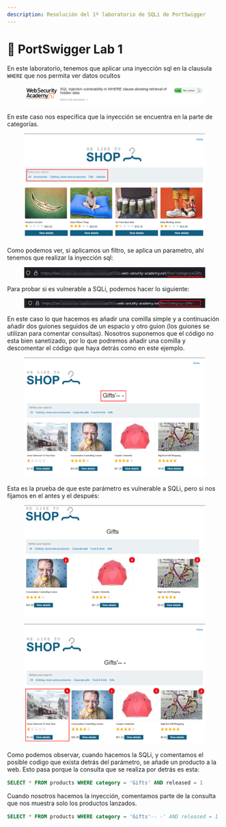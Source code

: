 ```yaml
---
description: Resolución del 1º laboratorio de SQLi de PortSwigger
---
```


# 🧪 PortSwigger Lab 1

En este laboratorio, tenemos que aplicar una inyección sql en la clausula `WHERE` que nos permita ver datos ocultos

<figure><img src="../../../.gitbook/assets/imagen (8).png" alt=""><figcaption></figcaption></figure>

En este caso nos especifica que la inyección se encuentra en la parte de categorías.

<figure><img src="../../../.gitbook/assets/imagen (2).png" alt=""><figcaption></figcaption></figure>

Como podemos ver, si aplicamos un filtro, se aplica un parametro, ahí tenemos que realizar la inyección sql:

<figure><img src="../../../.gitbook/assets/imagen (6).png" alt=""><figcaption></figcaption></figure>

Para probar si es vulnerable a SQLi, podemos hacer lo siguiente:

<figure><img src="../../../.gitbook/assets/imagen (3).png" alt=""><figcaption></figcaption></figure>

En este caso lo que hacemos es añadir una comilla simple y a continuación añadir dos guiones seguidos de un espacio y otro guion (los guiones se utilizan para comentar consultas). Nosotros suponemos que el código no esta bien sanetizado, por lo que podremos añadir una comilla y descomentar el código que haya detrás como en este ejemplo.

<figure><img src="../../../.gitbook/assets/imagen (4).png" alt=""><figcaption></figcaption></figure>

Esta es la prueba de que este parámetro es vulnerable a SQLi, pero si nos fijamos en el antes y el después:&#x20;

<div>

<figure><img src="../../../.gitbook/assets/imagen (9).png" alt=""><figcaption></figcaption></figure>

 

<figure><img src="../../../.gitbook/assets/imagen (1).png" alt=""><figcaption></figcaption></figure>

</div>

Como podemos observar, cuando hacemos la SQLi, y comentamos el posible codigo que exista detrás del parámetro, se añade un producto a la web. Esto pasa porque la consulta que se realiza por detrás es esta:

```sql
SELECT * FROM products WHERE category = 'Gifts' AND released = 1
```

Cuando nosotros hacemos la inyección, comentamos parte de la consulta que nos muestra solo los productos lanzados.

```sql
SELECT * FROM products WHERE category = 'Gifts'-- -' AND released = 1
```
